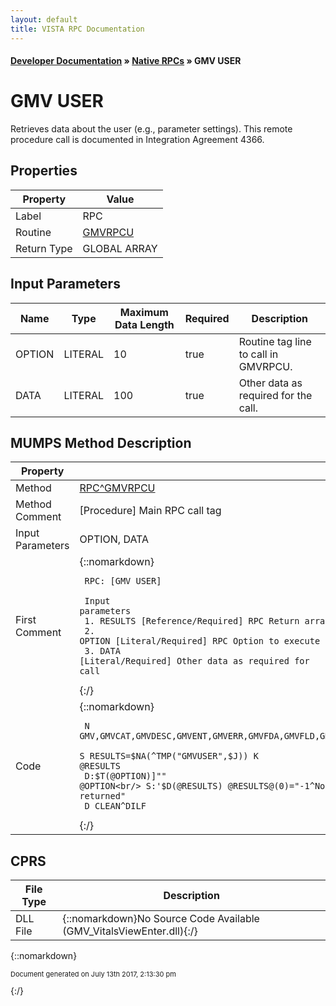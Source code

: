 ```yaml
---
layout: default
title: VISTA RPC Documentation
---
```


#### [Developer Documentation](../index) &#187; [Native RPCs](TableOfContents) &#187; GMV USER<br/>
# GMV USER

Retrieves data about the user (e.g., parameter settings). This remote procedure call is documented in Integration Agreement 4366.

## Properties

Property | Value
--- | ---
Label | RPC
Routine | [GMVRPCU](http://code.osehra.org/dox/Routine_GMVRPCU_source.html)
Return Type | GLOBAL ARRAY


## Input Parameters

Name | Type | Maximum Data Length | Required | Description
--- | --- | --- | --- | ---
OPTION | LITERAL | 10 | true | Routine tag line to call in GMVRPCU.
DATA | LITERAL | 100 | true | Other data as required for the call.



## MUMPS Method Description

Property | Value
--- | ---
Method | [RPC^GMVRPCU](http://code.osehra.org/dox/Routine_GMVRPCU_source.html)
Method Comment | [Procedure] Main RPC call tag
Input Parameters | OPTION, DATA
First Comment | {::nomarkdown}<pre><code> RPC: [GMV USER]<br/><br/> Input parameters<br/>  1. RESULTS [Reference/Required] RPC Return array<br/>  2. OPTION [Literal/Required] RPC Option to execute<br/>  3. DATA [Literal/Required] Other data as required for call<br/></code></pre>{:/}
Code | {::nomarkdown}<pre><code> N GMV,GMVCAT,GMVDESC,GMVENT,GMVERR,GMVFDA,GMVFLD,GMVIEN,GMVIT,GMVNAM,GMVNAME,GMVNEW,GMVOLD,GMVOWN,GMVOWNER,GMVQUAL,GMVROOT,GMVTYPE,GMVVAL,GMVVIT,GMVSCRN<br/> S RESULTS=$NA(^TMP("GMVUSER",$J)) K @RESULTS<br/> D:$T(@OPTION)]"" @OPTION<br/> S:'$D(@RESULTS) @RESULTS@(0)="-1^No results returned"<br/> D CLEAN^DILF</code></pre>{:/}



## CPRS

File Type | Description
--- | ---
DLL File | {::nomarkdown}No Source Code Available (GMV_VitalsViewEnter.dll){:/}

{::nomarkdown} <br/><p style="font-size: 11px">Document generated on July 13th 2017, 2:13:30 pm</p>{:/}